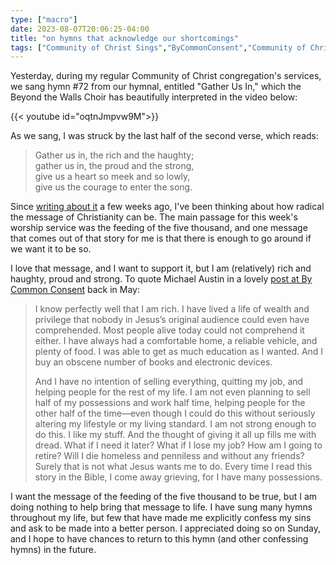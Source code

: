 ```yaml
---
type: ["macro"]
date: 2023-08-07T20:06:25-04:00
title: "on hymns that acknowledge our shortcomings"
tags: ["Community of Christ Sings","ByCommonConsent","Community of Christ","Beyond the Walls","Beyond the Walls Choir"]
---
```

Yesterday, during my regular Community of Christ congregation's services, we sang hymn #72 from our hymnal, entitled "Gather Us In," which the Beyond the Walls Choir has beautifully interpreted in the video below: 

{{< youtube id="oqtnJmpvw9M">}}

As we sang, I was struck by the last half of the second verse, which reads: 

> Gather us in, the rich and the haughty;  
gather us in, the proud and the strong,  
give us a heart so meek and so lowly,  
give us the courage to enter the song.  

Since [writing about it](https://spencergreenhalgh.com/communities/radical-early-christianity/) a few weeks ago, I've been thinking about how radical the message of Christianity can be. The main passage for this week's worship service was the feeding of the five thousand, and one message that comes out of that story for me is that there is enough to go around if we want it to be so. 

I love that message, and I want to support it, but I am (relatively) rich and haughty, proud and strong. To quote Michael Austin in a lovely [post at By Common Consent](https://bycommonconsent.com/2023/05/04/i-am-the-rich-young-ruler/) back in May: 

> I know perfectly well that I am rich. I have lived a life of wealth and privilege that nobody in Jesus’s original audience could even have comprehended. Most people alive today could not comprehend it either. I have always had a comfortable home, a reliable vehicle, and plenty of food. I was able to get as much education as I wanted. And I buy an obscene number of books and electronic devices.
> 
> And I have no intention of selling everything, quitting my job, and helping people for the rest of my life. I am not even planning to sell half of my possessions and work half time, helping people for the other half of the time—even though I could do this without seriously altering my lifestyle or my living standard. I am not strong enough to do this. I like my stuff. And the thought of giving it all up fills me with dread. What if I need it later? What if I lose my job? How am I going to retire? Will I die homeless and penniless and without any friends? Surely that is not what Jesus wants me to do. Every time I read this story in the Bible, I come away grieving, for I have many possessions.

I want the message of the feeding of the five thousand to be true, but I am doing nothing to help bring that message to life. I have sung many hymns throughout my life, but few that have made me explicitly confess my sins and ask to be made into a better person. I appreciated doing so on Sunday, and I hope to have chances to return to this hymn (and other confessing hymns) in the future. 
